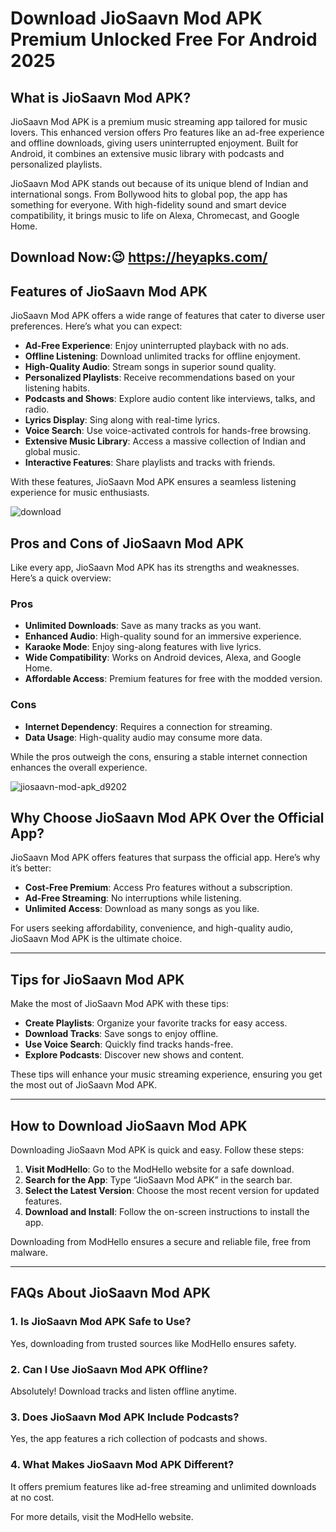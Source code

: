 # Download JioSaavn Mod APK Premium Unlocked Free For Android 2025

## What is JioSaavn Mod APK?
JioSaavn Mod APK is a premium music streaming app tailored for music lovers. This enhanced version offers Pro features like an ad-free experience and offline downloads, giving users uninterrupted enjoyment. Built for Android, it combines an extensive music library with podcasts and personalized playlists.

JioSaavn Mod APK stands out because of its unique blend of Indian and international songs. From Bollywood hits to global pop, the app has something for everyone. With high-fidelity sound and smart device compatibility, it brings music to life on Alexa, Chromecast, and Google Home.

## Download Now:😉 https://heyapks.com/

## Features of JioSaavn Mod APK
JioSaavn Mod APK offers a wide range of features that cater to diverse user preferences. Here’s what you can expect:

- **Ad-Free Experience**: Enjoy uninterrupted playback with no ads.
- **Offline Listening**: Download unlimited tracks for offline enjoyment.
- **High-Quality Audio**: Stream songs in superior sound quality.
- **Personalized Playlists**: Receive recommendations based on your listening habits.
- **Podcasts and Shows**: Explore audio content like interviews, talks, and radio.
- **Lyrics Display**: Sing along with real-time lyrics.
- **Voice Search**: Use voice-activated controls for hands-free browsing.
- **Extensive Music Library**: Access a massive collection of Indian and global music.
- **Interactive Features**: Share playlists and tracks with friends.

With these features, JioSaavn Mod APK ensures a seamless listening experience for music enthusiasts.

![download](https://github.com/user-attachments/assets/08845780-7640-4c84-b35a-83100a8ae3dc)


## Pros and Cons of JioSaavn Mod APK
Like every app, JioSaavn Mod APK has its strengths and weaknesses. Here’s a quick overview:

### Pros
- **Unlimited Downloads**: Save as many tracks as you want.
- **Enhanced Audio**: High-quality sound for an immersive experience.
- **Karaoke Mode**: Enjoy sing-along features with live lyrics.
- **Wide Compatibility**: Works on Android devices, Alexa, and Google Home.
- **Affordable Access**: Premium features for free with the modded version.

### Cons
- **Internet Dependency**: Requires a connection for streaming.
- **Data Usage**: High-quality audio may consume more data.

While the pros outweigh the cons, ensuring a stable internet connection enhances the overall experience.

![jiosaavn-mod-apk_d9202](https://github.com/user-attachments/assets/4dd293f0-a39c-4978-9a7f-d680f8236210)


## Why Choose JioSaavn Mod APK Over the Official App?
JioSaavn Mod APK offers features that surpass the official app. Here’s why it’s better:

- **Cost-Free Premium**: Access Pro features without a subscription.
- **Ad-Free Streaming**: No interruptions while listening.
- **Unlimited Access**: Download as many songs as you like.

For users seeking affordability, convenience, and high-quality audio, JioSaavn Mod APK is the ultimate choice.

---

## Tips for JioSaavn Mod APK
Make the most of JioSaavn Mod APK with these tips:

- **Create Playlists**: Organize your favorite tracks for easy access.
- **Download Tracks**: Save songs to enjoy offline.
- **Use Voice Search**: Quickly find tracks hands-free.
- **Explore Podcasts**: Discover new shows and content.

These tips will enhance your music streaming experience, ensuring you get the most out of JioSaavn Mod APK.

---

## How to Download JioSaavn Mod APK
Downloading JioSaavn Mod APK is quick and easy. Follow these steps:

1. **Visit ModHello**: Go to the ModHello website for a safe download.
2. **Search for the App**: Type “JioSaavn Mod APK” in the search bar.
3. **Select the Latest Version**: Choose the most recent version for updated features.
4. **Download and Install**: Follow the on-screen instructions to install the app.

Downloading from ModHello ensures a secure and reliable file, free from malware.

---

## FAQs About JioSaavn Mod APK

### 1. **Is JioSaavn Mod APK Safe to Use?**
Yes, downloading from trusted sources like ModHello ensures safety.

### 2. **Can I Use JioSaavn Mod APK Offline?**
Absolutely! Download tracks and listen offline anytime.

### 3. **Does JioSaavn Mod APK Include Podcasts?**
Yes, the app features a rich collection of podcasts and shows.

### 4. **What Makes JioSaavn Mod APK Different?**
It offers premium features like ad-free streaming and unlimited downloads at no cost.

For more details, visit the ModHello website.

